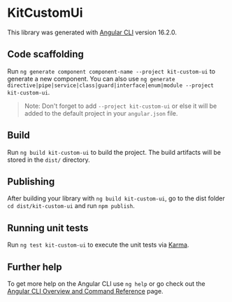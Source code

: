 # KitCustomUi

This library was generated with [Angular CLI](https://github.com/angular/angular-cli) version 16.2.0.

## Code scaffolding

Run `ng generate component component-name --project kit-custom-ui` to generate a new component. You can also use `ng generate directive|pipe|service|class|guard|interface|enum|module --project kit-custom-ui`.
> Note: Don't forget to add `--project kit-custom-ui` or else it will be added to the default project in your `angular.json` file. 

## Build

Run `ng build kit-custom-ui` to build the project. The build artifacts will be stored in the `dist/` directory.

## Publishing

After building your library with `ng build kit-custom-ui`, go to the dist folder `cd dist/kit-custom-ui` and run `npm publish`.

## Running unit tests

Run `ng test kit-custom-ui` to execute the unit tests via [Karma](https://karma-runner.github.io).

## Further help

To get more help on the Angular CLI use `ng help` or go check out the [Angular CLI Overview and Command Reference](https://angular.io/cli) page.
